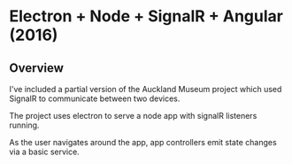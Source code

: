 Electron + Node + SignalR + Angular (2016)
==============================

Overview
--------

I've included a partial version of the Auckland Museum project which used SignalR to communicate between two devices.

The project uses electron to serve a node app with signalR listeners running.

As the user navigates around the app, app controllers emit state changes via a basic service.